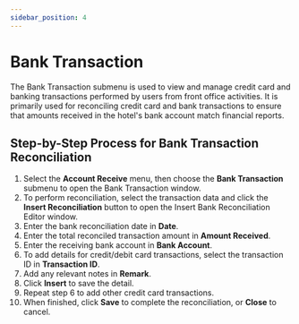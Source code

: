 ```yaml
---
sidebar_position: 4
---
```


# Bank Transaction

The Bank Transaction submenu is used to view and manage credit card and banking transactions performed by users from front office activities. It is primarily used for reconciling credit card and bank transactions to ensure that amounts received in the hotel's bank account match financial reports.

## Step-by-Step Process for Bank Transaction Reconciliation

1. Select the **Account Receive** menu, then choose the **Bank Transaction** submenu to open the Bank Transaction window.
2. To perform reconciliation, select the transaction data and click the **Insert Reconciliation** button to open the Insert Bank Reconciliation Editor window.
3. Enter the bank reconciliation date in **Date**.
4. Enter the total reconciled transaction amount in **Amount Received**.
5. Enter the receiving bank account in **Bank Account**.
6. To add details for credit/debit card transactions, select the transaction ID in **Transaction ID**.
7. Add any relevant notes in **Remark**.
8. Click **Insert** to save the detail.
9. Repeat step 6 to add other credit card transactions.
10. When finished, click **Save** to complete the reconciliation, or **Close** to cancel.

